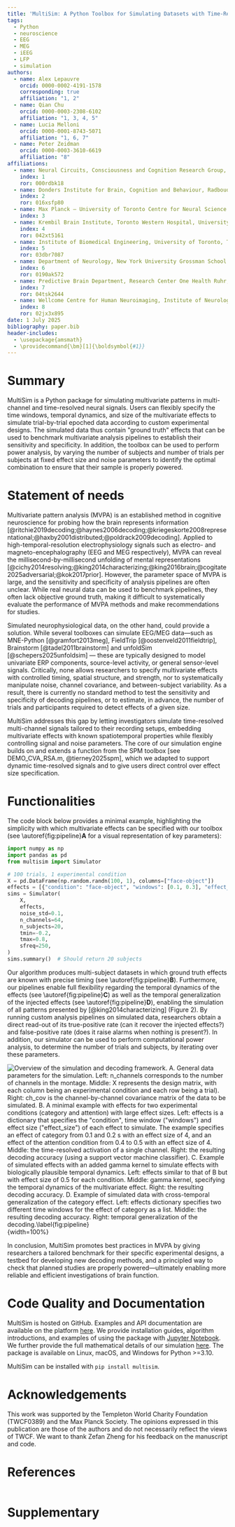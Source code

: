 ```yaml
---
title: 'MultiSim: A Python Toolbox for Simulating Datasets with Time-Resolved Multivariate Effects'
tags:
  - Python
  - neuroscience
  - EEG
  - MEG
  - iEEG
  - LFP
  - simulation
authors:
  - name: Alex Lepauvre
    orcid: 0000-0002-4191-1578
    corresponding: true
    affiliation: "1, 2"
  - name: Qian Chu
    orcid: 0000-0003-2308-6102
    affiliation: "1, 3, 4, 5"
  - name: Lucia Melloni
    orcid: 0000-0001-8743-5071
    affiliation: "1, 6, 7"
  - name: Peter Zeidman
    orcid: 0000-0003-3610-6619
    affiliation: "8"
affiliations:
  - name: Neural Circuits, Consciousness and Cognition Research Group, Max Planck Institute for Empirical Aesthetics, Frankfurt am Main, Germany
    index: 1
    ror: 000rdbk18
  - name: Donders Institute for Brain, Cognition and Behaviour, Radboud University Nijmegen, Nijmegen, The Netherlands
    index: 2
    ror: 016xsfp80
  - name: Max Planck – University of Toronto Centre for Neural Science and Technology
    index: 3
  - name: Krembil Brain Institute, Toronto Western Hospital, University Health Network, Toronto, ON, Canada
    index: 4
    ror: 042xt5161
  - name: Institute of Biomedical Engineering, University of Toronto, Toronto, ON, Canada
    index: 5
    ror: 03dbr7087
  - name: Department of Neurology, New York University Grossman School of Medicine, New York, NY, USA
    index: 6
    ror: 0190ak572
  - name: Predictive Brain Department, Research Center One Health Ruhr, University Alliance Ruhr, Faculty of Psychology, Ruhr University Bochum, Bochum, Germany
    index: 7
    ror: 04tsk2644
  - name: Wellcome Centre for Human Neuroimaging, Institute of Neurology, University College London, London, UK
    index: 8
    ror: 02jx3x895
date: 1 July 2025
bibliography: paper.bib
header-includes:
  - \usepackage{amsmath}
  - \providecommand{\bm}[1]{\boldsymbol{#1}}
---
```


# Summary

MultiSim is a Python package for simulating multivariate patterns in multi-channel and time-resolved neural signals. Users can flexibly specify the time windows, temporal dynamics, and size of the multivariate effects to simulate trial-by-trial epoched data according to custom experimental designs. The simulated data thus contain "ground truth" effects that can be used to benchmark multivariate analysis pipelines to establish their sensitivity and specificity. In addition, the toolbox can be used to perform power analysis, by varying the number of subjects and number of trials per subjects at fixed effect size and noise parameters to identify the optimal combination to ensure that their sample is properly powered.

# Statement of needs

Multivariate pattern analysis (MVPA) is an established method in cognitive neuroscience for probing how the brain represents information [@ritchie2019decoding;@haynes2006decoding;@kriegeskorte2008representational;@haxby2001distributed;@poldrack2009decoding]. Applied to high-temporal-resolution electrophysiology signals such as electro- and magneto-encephalography (EEG and MEG respectively), MVPA can reveal the millisecond-by-millisecond unfolding of mental representations [@cichy2014resolving;@king2014characterizing;@king2016brain;@cogitate2025adversarial;@kok2017prior]. However, the parameter space of MVPA is large, and the sensitivity and specificity of analysis pipelines are often unclear. While real neural data can be used to benchmark pipelines, they often lack objective ground truth, making it difficult to systematically evaluate the performance of MVPA methods and make recommendations for studies.

Simulated neurophysiological data, on the other hand, could provide a solution. While several toolboxes can simulate EEG/MEG data—such as MNE-Python [@gramfort2013meg], FieldTrip [@oostenveld2011fieldtrip], Brainstorm [@tadel2011brainstorm] and unfoldSim [@schepers2025unfoldsim] — these are typically designed to model univariate ERP components, source-level activity, or general sensor-level signals. Critically, none allows researchers to specify multivariate effects with controlled timing, spatial structure, and strength, nor to systematically manipulate noise, channel covariance, and between-subject variability. As a result, there is currently no standard method to test the sensitivity and specificity of decoding pipelines, or to estimate, in advance, the number of trials and participants required to detect effects of a given size.

MultiSim addresses this gap by letting investigators simulate time-resolved multi-channel signals tailored to their recording setups, embedding multivariate effects with known spatiotemporal properties while flexibly controlling signal and noise parameters. The core of our simulation engine builds on and extends a function from the SPM toolbox [see DEMO_CVA_RSA.m, @tierney2025spm], which we adapted to support dynamic time-resolved signals and to give users direct control over effect size specification.

# Functionalities

The code block below provides a minimal example, highlighting the simplicity with which multivariate effects can be specified with our toolbox (see \autoref{fig:pipeline}**A** for a visual representation of key parameters):

```python
import numpy as np
import pandas as pd
from multisim import Simulator

# 100 trials, 1 experimental condition
X = pd.DataFrame(np.random.randn(100, 1), columns=["face-object"])
effects = [{"condition": "face-object", "windows": [0.1, 0.3], "effect_size": 0.5}]
sims = Simulator(
    X,
    effects,
    noise_std=0.1,
    n_channels=64,
    n_subjects=20,
    tmin=-0.2,
    tmax=0.8,
    sfreq=250,
)
sims.summary()  # Should return 20 subjects
```

Our algorithm produces multi-subject datasets in which ground truth effects are known with precise timing (see \autoref{fig:pipeline}**B**). Furthermore, our pipelines enable full flexibility regarding the temporal dynamics of the effects (see \autoref{fig:pipeline}**C**) as well as the temporal generalization of the injected effects (see \autoref{fig:pipeline}**D**), enabling the simulation of all patterns presented by [@king2014characterizing] (Figure 2). By running custom analysis pipelines on simulated data, researchers obtain a direct read-out of its true-positive rate (can it recover the injected effects?) and false-positive rate (does it raise alarms when nothing is present?). In addition, our simulator can be used to perform computational power analysis, to determine the number of trials and subjects, by iterating over these parameters.

![**Overview of the simulation and decoding framework.** **A**. General data parameters for the simulation. Left: `n_channels` corresponds to the number of channels in the montage. Middle: `X` represents the design matrix, with each column being an experimental condition and each row being a trial). Right: `ch_cov` is the channel-by-channel covariance matrix of the data to be simulated.  **B**. A minimal example with effects for two experimental conditions (category and attention) with large effect sizes. Left: `effects` is a dictionary that specifies the `"condition"`, time window (`"windows"`) and effect size (`"effect_size"`) of each effect to simulate. The example specifies an effect of category from 0.1 and 0.2 s with an effect size of 4, and an effect of the attention condition from 0.4 to 0.5 with an effect size of 4. Middle: the time-resolved activation of a single channel. Right: the resulting decoding accuracy (using a support vector machine classifier). **C**. Example of simulated effects with an added gamma kernel to simulate effects with biologically plausible temporal dynamics. Left: `effects` similar to that of B but with effect size of 0.5 for each condition. Middle: gamma `kernel`, specifying the temporal dynamics of the multivariate effect. Right: the resulting decoding accuracy. **D**. Example of simulated data with cross-temporal generalization of the category effect. Left: `effects` dictionary specifies two different time windows for the effect of category as a list. Middle: the resulting decoding accuracy. Right: temporal generalization of the decoding.\label{fig:pipeline}](figure1.png){width=100%}

In conclusion, MultiSim promotes best practices in MVPA by giving researchers a tailored benchmark for their specific experimental designs, a testbed for developing new decoding methods, and a principled way to check that planned studies are properly powered—ultimately enabling more reliable and efficient investigations of brain function.

# Code Quality and Documentation

MultiSim is hosted on GitHub. Examples and API documentation are available on the platform [here](https://alexlepauvre.github.io/meeg_simulator/). We provide installation guides, algorithm introductions, and examples of using the package with [Jupyter Notebook](https://alexlepauvre.github.io/meeg_simulator/tutorial/index.html). We further provide the full mathematical details of our simulation [here](https://alexlepauvre.github.io/meeg_simulator/tutorial/06-mathematical_details.html). The package is available on Linux, macOS, and Windows for Python >=3.10.

MultiSim can be installed with `pip install multisim`. 

# Acknowledgements
This work was supported by the Templeton World Charity Foundation (TWCF0389) and the Max Planck Society. The opinions expressed in this publication are those of the authors and do not necessarily reflect the views of TWCF. We want to thank Zefan Zheng for his feedback on the manuscript and code.

# References
```{bibliography}
```

# Supplementary
